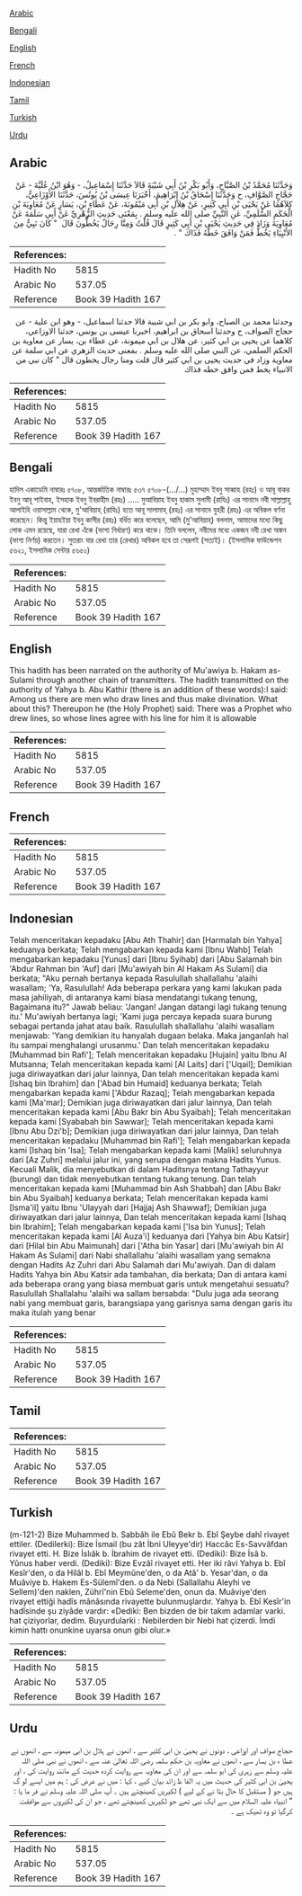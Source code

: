 [Arabic](#arabic)

[Bengali](#bengali)

[English](#english)

[French](#french)

[Indonesian](#indonesian)

[Tamil](#tamil)

[Turkish](#turkish)

[Urdu](#urdu)

## Arabic


<div dir="rtl" lang="ar" style={{fontSize:'larger',backgroundColor:'#f8f9fa',padding:20}}>
وَحَدَّثَنَا مُحَمَّدُ بْنُ الصَّبَّاحِ، وَأَبُو بَكْرِ بْنُ أَبِي شَيْبَةَ قَالاَ حَدَّثَنَا إِسْمَاعِيلُ، - وَهُوَ ابْنُ عُلَيَّةَ - عَنْ حَجَّاجٍ الصَّوَّافِ، ح وَحَدَّثَنَا إِسْحَاقُ بْنُ إِبْرَاهِيمَ، أَخْبَرَنَا عِيسَى بْنُ يُونُسَ، حَدَّثَنَا الأَوْزَاعِيُّ، كِلاَهُمَا عَنْ يَحْيَى بْنِ أَبِي كَثِيرٍ، عَنْ هِلاَلِ بْنِ أَبِي مَيْمُونَةَ، عَنْ عَطَاءِ بْنِ، يَسَارٍ عَنْ مُعَاوِيَةَ بْنِ الْحَكَمِ السُّلَمِيِّ، عَنِ النَّبِيِّ صلى الله عليه وسلم ‏.‏ بِمَعْنَى حَدِيثِ الزُّهْرِيِّ عَنْ أَبِي سَلَمَةَ عَنْ مُعَاوِيَةَ وَزَادَ فِي حَدِيثِ يَحْيَى بْنِ أَبِي كَثِيرٍ قَالَ قُلْتُ وَمِنَّا رِجَالٌ يَخُطُّونَ قَالَ ‏ "‏ كَانَ نَبِيٌّ مِنَ الأَنْبِيَاءِ يَخُطُّ فَمَنْ وَافَقَ خَطُّهُ فَذَاكَ ‏"‏ ‏.‏
</div>
<div style={{backgroundColor:'#f8f9fa',padding:20, marginBottom: 10}}><table> <thead> <tr> <th>References:</th> <th></th> </tr> </thead> <tbody><tr><td>Hadith No</td><td>5815</td></tr><tr><td>Arabic No</td><td>537.05</td></tr><tr><td>Reference</td><td>Book 39 Hadith 167</td></tr></tbody></table></div>


<div dir="rtl" lang="ar" style={{fontSize:'larger',backgroundColor:'#f8f9fa',padding:20}}>
وحدثنا محمد بن الصباح، وابو بكر بن ابي شيبة قالا حدثنا اسماعيل، - وهو ابن علية - عن حجاج الصواف، ح وحدثنا اسحاق بن ابراهيم، اخبرنا عيسى بن يونس، حدثنا الاوزاعي، كلاهما عن يحيى بن ابي كثير، عن هلال بن ابي ميمونة، عن عطاء بن، يسار عن معاوية بن الحكم السلمي، عن النبي صلى الله عليه وسلم . بمعنى حديث الزهري عن ابي سلمة عن معاوية وزاد في حديث يحيى بن ابي كثير قال قلت ومنا رجال يخطون قال " كان نبي من الانبياء يخط فمن وافق خطه فذاك
</div>
<div style={{backgroundColor:'#f8f9fa',padding:20, marginBottom: 10}}><table> <thead> <tr> <th>References:</th> <th></th> </tr> </thead> <tbody><tr><td>Hadith No</td><td>5815</td></tr><tr><td>Arabic No</td><td>537.05</td></tr><tr><td>Reference</td><td>Book 39 Hadith 167</td></tr></tbody></table></div>

## Bengali


<div dir="ltr" lang="bn" style={{fontSize:'larger',backgroundColor:'#f8f9fa',padding:20}}>
হাদিস একাডেমি নাম্বারঃ ৫৭০৮, আন্তর্জাতিক নাম্বারঃ ৫৩৭ ৫৭০৮-(.../...) মুহাম্মাদ ইবনু সাব্বাহ (রহঃ) ও আবূ বাকর ইবনু আবূ শাইবাহ, ইসহাক ইবনু ইবরাহীম (রহঃ) ..... মুআবিয়াহ ইবনু হাকাম সুলামী (রাযিঃ) এর সানাদে নবী সাল্লাল্লাহু আলাইহি ওয়াসাল্লাম থেকে, মু'আবিয়াহ্ (রাযিঃ) হতে আবূ সালামাহ্ (রহঃ) এর সানাদে যুহরী (রহঃ) এর অবিকল বর্ণনা করেছেন। কিন্তু ইয়াহইয়া ইবনু কাসীর (রহঃ) বর্ধিত করে বলেছেন, আমি (মু'আবিয়াহ্) বললাম, আমাদের মধ্যে কিছু লোক এমন রয়েছে, যারা রেখা এঁকে (ভাগ্য নির্ধারণ) করে থাকে। তিনি বললেন, নবীদের মধ্যে একজন নবী রেখা অঙ্কন (ভাগ্য নির্ণয়) করতেন। সুতরাং যার রেখা তার (রেখার) অবিকল হবে তা সেরূপই (সত্যই)। (ইসলামিক ফাউন্ডেশন ৫৬২১, ইসলামিক সেন্টার ৫৬৫০)
</div>
<div style={{backgroundColor:'#f8f9fa',padding:20, marginBottom: 10}}><table> <thead> <tr> <th>References:</th> <th></th> </tr> </thead> <tbody><tr><td>Hadith No</td><td>5815</td></tr><tr><td>Arabic No</td><td>537.05</td></tr><tr><td>Reference</td><td>Book 39 Hadith 167</td></tr></tbody></table></div>

## English


<div dir="ltr" lang="en" style={{fontSize:'larger',backgroundColor:'#f8f9fa',padding:20}}>
This hadith has been narrated on the authority of Mu'awiya b. Hakam as-Sulami through another chain of transmitters. The hadith transmitted on the authority of Yahya b. Abu Kathir (there is an addition of these words):I said: Among us there are men who draw lines and thus make divination. What about this? Thereupon he (the Holy Prophet) said: There was a Prophet who drew lines, so whose lines agree with his line for him it is allowable
</div>
<div style={{backgroundColor:'#f8f9fa',padding:20, marginBottom: 10}}><table> <thead> <tr> <th>References:</th> <th></th> </tr> </thead> <tbody><tr><td>Hadith No</td><td>5815</td></tr><tr><td>Arabic No</td><td>537.05</td></tr><tr><td>Reference</td><td>Book 39 Hadith 167</td></tr></tbody></table></div>

## French


<div dir="ltr" lang="fr" style={{fontSize:'larger',backgroundColor:'#f8f9fa',padding:20}}>

</div>
<div style={{backgroundColor:'#f8f9fa',padding:20, marginBottom: 10}}><table> <thead> <tr> <th>References:</th> <th></th> </tr> </thead> <tbody><tr><td>Hadith No</td><td>5815</td></tr><tr><td>Arabic No</td><td>537.05</td></tr><tr><td>Reference</td><td>Book 39 Hadith 167</td></tr></tbody></table></div>

## Indonesian


<div dir="ltr" lang="id" style={{fontSize:'larger',backgroundColor:'#f8f9fa',padding:20}}>
Telah menceritakan kepadaku [Abu Ath Thahir] dan [Harmalah bin Yahya] keduanya berkata; Telah mengabarkan kepada kami [Ibnu Wahb] Telah mengabarkan kepadaku [Yunus] dari [Ibnu Syihab] dari [Abu Salamah bin 'Abdur Rahman bin 'Auf] dari [Mu'awiyah bin Al Hakam As Sulami] dia berkata; "Aku pernah bertanya kepada Rasulullah shallallahu 'alaihi wasallam; 'Ya, Rasulullah! Ada beberapa perkara yang kami lakukan pada masa jahiliyah, di antaranya kami biasa mendatangi tukang tenung, Bagaimana itu?" Jawab beliau: 'Jangan! Jangan datangi lagi tukang tenung itu.' Mu'awiyah bertanya lagi; 'Kami juga percaya kepada suara burung sebagai pertanda jahat atau baik. Rasulullah shallallahu 'alaihi wasallam menjawab: 'Yang demikian itu hanyalah dugaan belaka. Maka janganlah hal itu sampai menghalangi urusanmu.' Dan telah menceritakan kepadaku [Muhammad bin Rafi']; Telah menceritakan kepadaku [Hujain] yaitu Ibnu Al Mutsanna; Telah menceritakan kepada kami [Al Laits] dari ['Uqail]; Demikian juga diriwayatkan dari jalur lainnya, Dan telah menceritakan kepada kami [Ishaq bin Ibrahim] dan ['Abad bin Humaid] keduanya berkata; Telah mengabarkan kepada kami ['Abdur Razaq]; Telah mengabarkan kepada kami [Ma'mar]; Demikian juga diriwayatkan dari jalur lainnya, Dan telah menceritakan kepada kami [Abu Bakr bin Abu Syaibah]; Telah menceritakan kepada kami [Syababah bin Sawwar]; Telah menceritakan kepada kami [Ibnu Abu Dzi'b]; Demikian juga diriwayatkan dari jalur lainnya, Dan telah menceritakan kepadaku [Muhammad bin Rafi']; Telah mengabarkan kepada kami [Ishaq bin 'Isa]; Telah mengabarkan kepada kami [Malik] seluruhnya dari [Az Zuhri] melalui jalur ini, yang serupa dengan makna Hadits Yunus. Kecuali Malik, dia menyebutkan di dalam Haditsnya tentang Tathayyur (burung) dan tidak menyebutkan tentang tukang tenung. Dan telah menceritakan kepada kami [Muhammad bin Ash Shabbah] dan [Abu Bakr bin Abu Syaibah] keduanya berkata; Telah menceritakan kepada kami [Isma'il] yaitu Ibnu 'Ulayyah dari [Hajjaj Ash Shawwaf]; Demikian juga diriwayatkan dari jalur lainnya, Dan telah menceritakan kepada kami [Ishaq bin Ibrahim]; Telah mengabarkan kepada kami ['Isa bin Yunus]; Telah menceritakan kepada kami [Al Auza'i] keduanya dari [Yahya bin Abu Katsir] dari [Hilal bin Abu Maimunah] dari ['Atha bin Yasar] dari [Mu'awiyah bin Al Hakam As Sulami] dari Nabi shallallahu 'alaihi wasallam yang semakna dengan Hadits Az Zuhri dari Abu Salamah dari Mu'awiyah. Dan di dalam Hadits Yahya bin Abu Katsir ada tambahan, dia berkata; Dan di antara kami ada beberapa orang yang biasa membuat garis untuk mengetahui sesuatu? Rasulullah Shallalahu 'alaihi wa sallam bersabda: "Dulu juga ada seorang nabi yang membuat garis, barangsiapa yang garisnya sama dengan garis itu maka itulah yang benar
</div>
<div style={{backgroundColor:'#f8f9fa',padding:20, marginBottom: 10}}><table> <thead> <tr> <th>References:</th> <th></th> </tr> </thead> <tbody><tr><td>Hadith No</td><td>5815</td></tr><tr><td>Arabic No</td><td>537.05</td></tr><tr><td>Reference</td><td>Book 39 Hadith 167</td></tr></tbody></table></div>

## Tamil


<div dir="ltr" lang="ta" style={{fontSize:'larger',backgroundColor:'#f8f9fa',padding:20}}>

</div>
<div style={{backgroundColor:'#f8f9fa',padding:20, marginBottom: 10}}><table> <thead> <tr> <th>References:</th> <th></th> </tr> </thead> <tbody><tr><td>Hadith No</td><td>5815</td></tr><tr><td>Arabic No</td><td>537.05</td></tr><tr><td>Reference</td><td>Book 39 Hadith 167</td></tr></tbody></table></div>

## Turkish


<div dir="ltr" lang="tr" style={{fontSize:'larger',backgroundColor:'#f8f9fa',padding:20}}>
(m-121-2) Bize Muhammed b. Sabbâh ile Ebû Bekr b. Ebî Şeybe dahî ri­vayet ettiler. (Dedilerki): Bize İsmail (bu zât İbni Uleyye'dir) Haccâc Es-Savvâfdan rivayet etti. H. Bize İslıâk b. İbrahim de rivayet etti. (Dediki): Bize İsâ b. Yûnus haber verdi. (Dediki): Bize Evzâî rivayet etti. Her iki râvi Yahya b. Ebî Kesîr'den, o da Hilâl b. Ebî Meymûne'den, o da Atâ' b. Yesar'dan, o da Muâviye b. Hakem Es-Sülemî'den. o da Nebi (Sallallahu Aleyhi ve Sellem)'den naklen, Zührî'nin Ebû Seleme'den, onun da. Muâviye'den rivayet ettiği hadîs mânâsında rivayette bulunmuşlardır. Yahya b. Ebî Kesîr'in hadîsinde şu ziyâde vardır: «Dediki: Ben bizden de bir takım adamlar varki. hat çiziyorlar, dedim. Buyurdularki : Nebilerden bir Nebi hat çizerdi. İmdi kimin hattı onunkine uyarsa onun gibi olur.»
</div>
<div style={{backgroundColor:'#f8f9fa',padding:20, marginBottom: 10}}><table> <thead> <tr> <th>References:</th> <th></th> </tr> </thead> <tbody><tr><td>Hadith No</td><td>5815</td></tr><tr><td>Arabic No</td><td>537.05</td></tr><tr><td>Reference</td><td>Book 39 Hadith 167</td></tr></tbody></table></div>

## Urdu


<div dir="rtl" lang="ur" style={{fontSize:'larger',backgroundColor:'#f8f9fa',padding:20}}>
حجاج صواف اور اوزاعی ، دونوں نے یحییٰ بن ابی کثیر سے ، انھوں نے ہلال بن ابی میمونہ سے ، انھوں نے عطا ء بن یسار سے ، انھوں نے معاویہ بن حکم سلمہ رضی اللہ تعالیٰ عنہ سے ، انھوں نے نبی صلی اللہ علیہ وسلم سے زہری کی ابو سلمہ سے اور ان کی معاویہ سے روایت کردہ حدیث کے مانند روایت کی ، اور یحییٰ بن ابی کثیر کی حدیث میں یہ الفا ظ زائد بیان کیے ، کہا : میں نے عرض کی : ہم میں ایسے لو گ ہیں جو ( مستقبل کا حال بتا نے کے لیے ) لکیریں کھینچتے ہیں ۔ آپ صلی اللہ علیہ وسلم نے فر ما یا : " انبیاء علیہ السلام میں سے ایک نبی تھے جو لکیریں کھینچتے تھے ، جو ان کی لکیروں سے موافقت کرگیا تو وہ ٹھیک ہے ۔
</div>
<div style={{backgroundColor:'#f8f9fa',padding:20, marginBottom: 10}}><table> <thead> <tr> <th>References:</th> <th></th> </tr> </thead> <tbody><tr><td>Hadith No</td><td>5815</td></tr><tr><td>Arabic No</td><td>537.05</td></tr><tr><td>Reference</td><td>Book 39 Hadith 167</td></tr></tbody></table></div>
